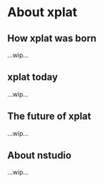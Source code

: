 # About xplat

## How xplat was born

...wip...

## xplat today

...wip...

## The future of xplat

...wip...

## About nstudio

...wip...
